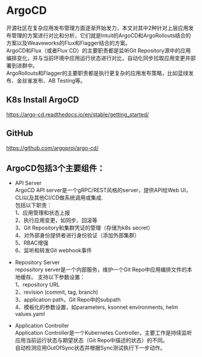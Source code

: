 # ArgoCD
开源社区在复杂应用发布管理方面逐渐开始发力，本文对其中2种针对上层应用发布管理的方案进行对比和分析，它们就是Intuit的ArgoCD和ArgoRollouts结合的方案以及Weaveworks的Flux和Flagger结合的方案。          
ArgoCD和Flux（或者Flux CD）的主要职责都是监听Git Repository源中的应用编排变化，并与当前环境中应用运行状态进行对比，自动化同步拉取应用变更并部署到进群中。         
ArgoRollouts和Flagger的主要职责都是执行更复杂的应用发布策略，比如蓝绿发布、金丝雀发布、AB Testing等。                

## K8s Install ArgoCD
https://argo-cd.readthedocs.io/en/stable/getting_started/


## GitHub
https://github.com/argoproj/argo-cd/


## ArgoCD包括3个主要组件：

* API Server             
ArgoCD API server是一个gRPC/REST风格的server，提供API给Web UI，CLI以及其他CI/CD做系统调用或集成.             
包括以下职责：         
1、应用管理和状态上报       
2、执行应用变更，如同步、回滚等        
3、Git Repository和集群凭证的管理（存储为k8s secret）        
4、对外部身份提供者进行身份验证（添加外部集群）        
5、RBAC增强      
6、监听和转发Git webhook事件          

* Repository Server        
repossitory server是一个内部服务，维护一个Git Repo中应用编排文件的本地缓存。
支持以下参数设置：       
1、repository URL     
2、revision (commit, tag, branch)       
3、application path，Git Repo中的subpath          
4、模板化的参数设置，如parameters, ksonnet environments, helm values.yaml          

* Application Controller           
Application Controller是一个Kubernetes Controller，主要工作是持续监听应用当前运行状态与期望状态（Git Repo中描述的状态）的不同。       
自动检测应用OutOfSync状态并根据Sync测试执行下一步动作。
